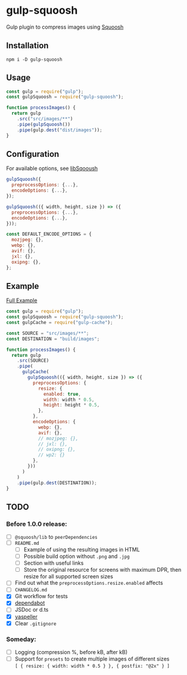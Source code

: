 # gulp-squoosh

Gulp plugin to compress images using [Squoosh](https://github.com/GoogleChromeLabs/squoosh)

## Installation

```
npm i -D gulp-squoosh
```

## Usage

```js
const gulp = require("gulp");
const gulpSquoosh = require("gulp-squoosh");

function processImages() {
  return gulp
    .src("src/images/**")
    .pipe(gulpSquoosh())
    .pipe(gulp.dest("dist/images"));
}
```

## Configuration

For available options, see [libSqooush](https://github.com/GoogleChromeLabs/squoosh/blob/dev/libsquoosh/README.md)

```js
gulpSquoosh({
  preprocessOptions: {...},
  encodeOptions: {...},
});

gulpSquoosh(({ width, height, size }) => ({
  preprocessOptions: {...},
  encodeOptions: {...},
}));
```

```js
const DEFAULT_ENCODE_OPTIONS = {
  mozjpeg: {},
  webp: {},
  avif: {},
  jxl: {},
  oxipng: {},
};
```

## Example

[Full Example](examples/gulpfile.js)

```js
const gulp = require("gulp");
const gulpSquoosh = require("gulp-squoosh");
const gulpCache = require("gulp-cache");

const SOURCE = "src/images/**";
const DESTINATION = "build/images";

function processImages() {
  return gulp
    .src(SOURCE)
    .pipe(
      gulpCache(
        gulpSquoosh(({ width, height, size }) => ({
          preprocessOptions: {
            resize: {
              enabled: true,
              width: width * 0.5,
              height: height * 0.5,
            },
          },
          encodeOptions: {
            webp: {},
            avif: {},
            // mozjpeg: {},
            // jxl: {},
            // oxipng: {},
            // wp2: {}
          },
        }))
      )
    )
    .pipe(gulp.dest(DESTINATION));
}
```

## TODO

### Before 1.0.0 release:

- [ ] `@squoosh/lib` to `peerDependencies`
- [ ] `README.md`
  - [ ] Example of using the resulting images in HTML
  - [ ] Possible build option without `.png` and `.jpg`
  - [ ] Section with useful links
  - [ ] Store the original resource for screens with maximum DPR, then resize for all supported screen sizes
- [ ] Find out what the `preprocessOptions.resize.enabled` affects
- [ ] `CHANGELOG.md`
- [x] Git workflow for tests
- [x] [dependabot](https://github.com/dependabot)
- [ ] JSDoc or d.ts
- [x] [yaspeller](https://github.com/hcodes/yaspeller)
- [x] Clear `.gitignore`

### Someday:

- [ ] Logging (compression %, before kB, after kB)
- [ ] Support for `presets` to create multiple images of different sizes \
       `[ { resize: { width: width * 0.5 } }, { postfix: "@2x" } ]`
